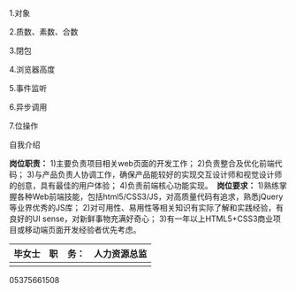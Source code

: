 1.对象

2.质数、素数、合数

3.閉包

4.浏览器高度

5.事件监听

6.异步调用

7.位操作

自我介绍

**岗位职责：**
1)主要负责项目相关web页面的开发工作；
2)负责整合及优化前端代码；
3)与产品负责人协调工作，确保产品能较好的实现交互设计师和视觉设计师的创意，具有最佳的用户体验；
4)负责前端核心功能实现。 
**岗位要求：**
1)熟练掌握各种Web前端技能，包括html5/CSS3/JS，对高质量代码有追求，熟悉jQuery等业界优秀的JS库；
2)对可用性、易用性等相关知识有实际了解和实践经验，有良好的UI sense，对新鲜事物充满好奇心；
3)有一年以上HTML5+CSS3商业项目或移动端页面开发经验者优先考虑。

| 毕女士  | 职    务： | 人力资源总监 |
| ---- | ------- | ------ |
|      |         |        |

05375661508